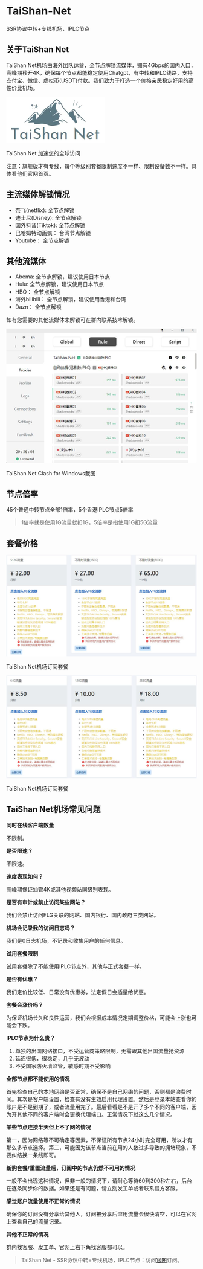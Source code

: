 # TaiShan-Net
SSR协议中转+专线机场，IPLC节点

## 关于TaiShan Net

TaiShan Net机场由海外团队运营，全节点解锁流媒体，拥有4Gbps的国内入口，高峰期秒开4K，确保每个节点都能稳定使用Chatgpt，有中转和IPLC线路，支持支付宝、微信、虚拟币(USDT)付款。我们致力于打造一个价格亲民稳定好用的高性价比机场。

![TaiShan Net 加速您的全球访问](/1706671619.webp)

TaiShan Net 加速您的全球访问

注意：旗舰版才有专线，每个等级别套餐限制速度不一样、限制设备数不一样。具体看他们官网首页。

## 主流媒体解锁情况

*   奈飞(netflix): 全节点解锁
*   迪士尼(Disney): 全节点解锁
*   国外抖音(Tiktok): 全节点解锁
*   巴哈姆特动画疯： 台湾节点解锁
*   Youtube： 全节点解锁

## 其他流媒体

*   Abema: 全节点解锁，建议使用日本节点
*   Hulu: 全节点解锁，建议使用日本节点
*   HBO： 全节点解锁
*   海外bilibili： 全节点解锁，建议使用香港和台湾
*   Dazn： 全节点解锁

如有您需要的其他流媒体未解锁可在群内联系技术解锁。

![TaiShan Net Clash for Windows截图](/1706671945.jpg)

TaiShan Net Clash for Windows截图

## 节点倍率

45个普通中转节点全部1倍率，5个香港IPLC节点5倍率

> 1倍率就是使用1G流量就扣1G，5倍率是指使用1G扣5G流量

## 套餐价格

![TaiShan Net机场订阅套餐](/1706671797.jpg)

TaiShan Net机场订阅套餐

![TaiShan Net机场订阅套餐](/1706671788.jpg)

TaiShan Net机场订阅套餐

## TaiShan Net机场常见问题

**同时在线客户端数量**

不限制。

**是否限速？**

不限速。

**速度表现如何？**

高峰期保证油管4K或其他视频站同级别表现。

**是否有审计或禁止访问某些网站？**

我们会禁止访问FLG关联的网站、国内银行、国内政府三类网站。

**机场会记录我的访问日志吗？**

我们是0日志机场，不记录和收集用户的任何信息。

**试用套餐限制**

试用套餐除了不能使用IPLC节点外，其他与正式套餐一样。

**是否有优惠？**

我们定价比较低、日常没有优惠券，法定假日会适量给优惠。

**套餐会涨价吗？**

为保证机场长久和良性运营，我们会根据成本情况定期调整价格，可能会上涨也可能会下跌。

**IPLC节点为什么贵？**

1.  单独的出国网络接口，不受运营商策略限制，无需跟其他出国流量抢资源
2.  延迟很低，很稳定，几乎无波动
3.  不受国家防火墙监管，敏感时期不受影响

**全部节点都不能使用的情况**

首先检查自己的本地网络是否正常，确保不是自己网络的问题，否则都是浪费时间。其次是客户端设置，检查有没有生效启用代理设置。然后是登录本站查看你的账户是不是到期了，或者流量用完了。最后看看是不是开了多个不同的客户端，因为开其他不同的客户端时会更换代理端口。正常情况下就这么几个情况。

**某些节点连接半天但上不了网的情况**

第一，因为网络等不可确定等因素，不保证所有节点24小时完全可用，所以才有那么多节点选择。第二，可能因为该节点当前在用的人数过多导致的拥堵现象，不要纠结换一条线即可。

**新购套餐/重置流量后，订阅中的节点仍然不可用的情况**

一般不会出现这种情况，但非一般的情况下，请耐心等待60到300秒左右，后台在逐条同步你的数据。如果还是有问题，请立刻发工单或者联系官方客服。

**感觉账户流量使用不正常的情况**

确保你的订阅没有分享给其他人，订阅被分享后滥用流量会很快清空，可以在官网上查看自己的流量记录。

**其他不正常的情况**

群内找客服、发工单、官网上右下角找客服都可以。

> TaiShan Net - SSR协议中转+专线机场，IPLC节点：访问[官网](https://jump.p6p.net/87)订阅。
